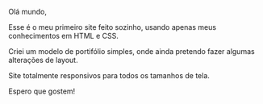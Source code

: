 Olá mundo,

Esse é o meu primeiro site feito sozinho, usando apenas meus conhecimentos em HTML e CSS. 

Criei um modelo de portifólio simples, onde ainda pretendo fazer algumas alterações de layout. 

Site totalmente responsivos para todos os tamanhos de tela.

Espero que gostem!
